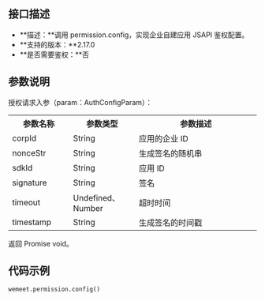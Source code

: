 ## 接口描述
- **描述：**调用 permission.config，实现企业自建应用 JSAPI 鉴权配置。
- **支持的版本：**2.17.0
- **是否需要鉴权：**否


## 参数说明
授权请求入参（param：AuthConfigParam）：
<table>
   <tr>
      <th width="20%" >参数名称</td>
      <th width="20%" >参数类型</td>
      <th width="40%" >参数描述</td>
   </tr>
   <tr>
      <td>corpId</td>
      <td>String</td>
      <td>应用的企业 ID</td>
   </tr>
   <tr>
      <td>nonceStr</td>
      <td>String</td>
      <td>生成签名的随机串</td>
   </tr>
   <tr>
      <td>sdkId</td>
      <td>String</td>
      <td>应用 ID</td>
   </tr>
   <tr>
      <td>signature</td>
      <td>String</td>
      <td>签名</td>
   </tr>
   <tr>
      <td>timeout</td>
      <td>Undefined、Number</td>
      <td>超时时间</td>
   </tr>
   <tr>
      <td>timestamp</td>
      <td>String</td>
      <td>生成签名的时间戳</td>
   </tr>
</table>

返回 Promise void。

## 代码示例
```plaintext
wemeet.permission.config()
```
